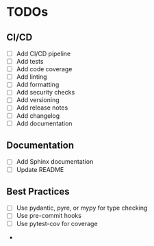# TODOs
## CI/CD
- [ ] Add CI/CD pipeline
- [ ] Add tests
- [ ] Add code coverage
- [ ] Add linting
- [ ] Add formatting
- [ ] Add security checks
- [ ] Add versioning
- [ ] Add release notes
- [ ] Add changelog
- [ ] Add documentation

## Documentation
- [ ] Add Sphinx documentation
- [ ] Update README

## Best Practices
- [ ] Use pydantic, pyre, or mypy for type checking
- [ ] Use pre-commit hooks
- [ ] Use pytest-cov for coverage
- 